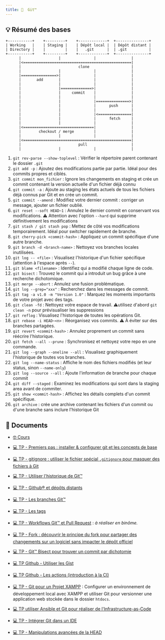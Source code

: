 ```yaml
---
title:   Git™
---
```


## 💡 Résumé des bases

```ditaa
+-----------+    +---------+    +-------------+  +---------------+ 
| Working   |    | Staging |    | Dépôt local |  | Dépôt distant | 
| Directory |    |         |    |   .git      |  | .git          | 
+-----------+    +---------+    +-------------+  +---------------+ 
      |                 |               |                |
      |<=================================================|
      |                          clone                   |
      |                 |               |                |
      |================>|               |                |
      |       add       |               |                |
      |                 |               |                |
      |                 |==============>|                |
      |                 |     commit    |                |
      |                 |               |                |
      |                 |               |===============>|
      |                 |               |      push      |
      |                 |               |                |
      |                 |               |<===============|
      |                 |               |      fetch     |
      |                 |               |                |
      |<================================|                |
      |        checkout / merge         |                |
      |                 |               |                |
      |<=================================================|
      |                          pull                    |
      |                 |               |                |
```

1. `git rev-parse --show-toplevel` : Vérifier le répertoire parent contenant le dossier `.git`
2. `git add -p` : Ajoutez des modifications partie par partie. Idéal pour des commits propres et ciblés.
3. `git commit mon_fichier` : Ignore les changements en staging et crée un commit contenant la version actuelle d'un fichier déjà connu
4. `git commit -a` : Ajoute au staging les états actuels de tous les fichiers déjà connus par Git et en crée un commit.
5. `git commit --amend` : Modifiez votre dernier commit : corriger un message, ajouter un fichier oublié.
6. `git reset --soft HEAD~1` : Annulez le dernier commit en conservant vos modifications. ⚠️  Attention avec l'option `--hard` qui supprime définitivement les modifications
7. `git stash / git stash pop` : Mettez de côté vos modifications temporairement. Idéal pour switcher rapidement de branche.
8. `git cherry-pick <commit-hash>` : Appliquez un commit spécifique d'une autre branche.
9. `git branch -d <branch-name>` : Nettoyez vos branches locales inutilisées.
10. `git log -- <file>` : Visualisez l'historique d'un fichier spécifique (attention à l'espace après `--`).
11. `git blame <filename>` : Identifiez qui a modifié chaque ligne de code.
12. `git bisect` : Trouvez le commit qui a introduit un bug grâce à une recherche dichotomique.
13. `git merge --abort` : Annulez une fusion problématique.
14. `git log --grep="xxx"` : Recherchez dans les messages de commit.
15. `git tag -a v1.0 -m "Version 1.0"` : Marquez les moments importants de votre projet avec des tags.
16. `git clean -fd` : Nettoyez votre espace de travail. ⚠️utilisez d'abord `git clean -n` pour prévisualiser les suppressions
17. `git reflog` : Visualisez l'historique de toutes les opérations Git.
18. `git rebase -i HEAD~<n>` : Réorganisez vos commits. ⚠️ À éviter sur des branches partagées.
19. `git revert <commit-hash>` : Annulez proprement un commit sans réécrire l'historique.
20. `git fetch --all --prune` : Synchronisez et nettoyez votre repo en une commande.
21. `git log --graph --oneline --all` : Visualisez graphiquement l'historique de toutes vos branches.
22. `git log --name-status` : Affiche le nom des fichiers modifiés (et leur status, sinon `--name-only`)
23. `git log --source --all` : Ajoute l'information de branche pour chaque commit
24. `git diff --staged` : Examinez les modifications qui sont dans la staging area avant de commiter.
25. `git show <commit-hash>` : Affichez les détails complets d'un commit spécifique.
26. `git archive` : crée une archive contenant les fichiers d'un commit ou d'une branche sans inclure l'historique Git

## 📄 Documents

- [🤓 Cours](/cours/git/git-cours)

- [💻 TP - Premiers pas : installer & configurer git et les concepts de base](/cours/git/git-tp-commit)
- [💻 TP - gitignore : utiliser le fichier spécial `.gitignore` pour masquer des fichiers à Git](/cours/git/git-tp-gitignore)
- [💻 TP - Utiliser l'historique de Git™](/cours/git/git-tp-historique)
- [💻 TP - Github® et dépôts distants](/cours/git/git-tp-github)
- [💻 TP - Les branches Git™](/cours/git/git-tp-branches)
- [💻 TP - Les tags](/cours/git/git-tp-tags)
- [💻 TP - Workflows Git™ et Pull Request](/cours/git/git-tp-workflows-pr) : _à réaliser en binôme._
- [💻 TP - Fork : découvrir le principe du fork pour partager des changements sur un logiciel sans impacter le dépôt officiel](/cours/git/git-tp-fork)
- [💻 TP - Git™ Bisect pour trouver un commit par dichotomie](/cours/git/git-tp-bisect)
- [💻 TP Github - Utiliser les Gist](/cours/git/git-tp-github-gist)
- [💻 TP Github - Les actions (introduction à la CI)](/cours/git/git-tp-github-actions)
- [💻 TP - Git pour un Projet XAMPP](/cours/git/git-tp-xampp) : Configurer un environnement de développement local avec XAMPP et utiliser Git pour versionner une application web stockée dans le dossier `htdocs`.
- [💻 TP utiliser Ansible et Git pour réaliser de l'Infrastructure-as-Code](/cours/git/git-tp-ansible)
- [💻 TP - Intégrer Git dans un IDE](/cours/git/git-tp-ide)
- [💻 TP - Manipulations avancées de la HEAD](/cours/git/git-tp-deplacer-head-avance)

